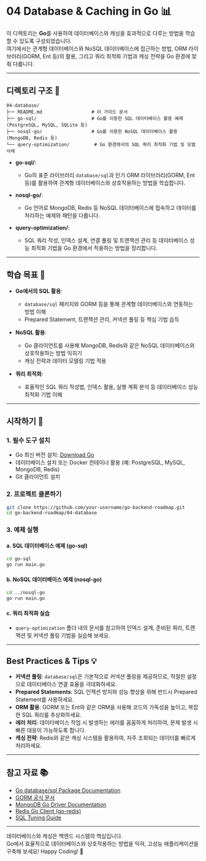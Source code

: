 # 04 Database & Caching in Go 📊

이 디렉토리는 **Go**를 사용하여 데이터베이스와 캐싱을 효과적으로 다루는 방법을 학습할 수 있도록 구성되었습니다.  
여기에서는 관계형 데이터베이스와 NoSQL 데이터베이스에 접근하는 방법, ORM 라이브러리(GORM, Ent 등)의 활용, 그리고 쿼리 최적화 기법과 캐싱 전략을 Go 환경에 맞춰 다룹니다.

---

## 디렉토리 구조 📁

```plaintext
04-database/
├── README.md                  # 이 가이드 문서
├── go-sql/                    # Go를 이용한 SQL 데이터베이스 활용 예제 (PostgreSQL, MySQL, SQLite 등)
├── nosql-go/                  # Go를 이용한 NoSQL 데이터베이스 활용 (MongoDB, Redis 등)
└── query-optimization/         # Go 환경에서의 SQL 쿼리 최적화 기법 및 모범 사례
```

- **go-sql/**:  
  - Go의 표준 라이브러리 `database/sql`과 인기 ORM 라이브러리(GORM, Ent 등)를 활용하여 관계형 데이터베이스와 상호작용하는 방법을 학습합니다.
  
- **nosql-go/**:  
  - Go 언어로 MongoDB, Redis 등 NoSQL 데이터베이스에 접속하고 데이터를 처리하는 예제와 패턴을 다룹니다.
  
- **query-optimization/**:  
  - SQL 쿼리 작성, 인덱스 설계, 연결 풀링 및 트랜잭션 관리 등 데이터베이스 성능 최적화 기법을 Go 환경에서 적용하는 방법을 정리합니다.

---

## 학습 목표 🎯

- **Go에서의 SQL 활용**:  
  - `database/sql` 패키지와 GORM 등을 통해 관계형 데이터베이스와 연동하는 방법 이해  
  - Prepared Statement, 트랜잭션 관리, 커넥션 풀링 등 핵심 기법 습득

- **NoSQL 활용**:  
  - Go 클라이언트를 사용해 MongoDB, Redis와 같은 NoSQL 데이터베이스와 상호작용하는 방법 익히기  
  - 캐싱 전략과 데이터 모델링 기법 적용

- **쿼리 최적화**:  
  - 효율적인 SQL 쿼리 작성법, 인덱스 활용, 실행 계획 분석 등 데이터베이스 성능 최적화 기법 이해

---

## 시작하기 🚀

### 1. 필수 도구 설치
- Go 최신 버전 설치: [Download Go](https://go.dev/dl/)
- 데이터베이스 설치 또는 Docker 컨테이너 활용 (예: PostgreSQL, MySQL, MongoDB, Redis)
- Git 클라이언트 설치

### 2. 프로젝트 클론하기
```bash
git clone https://github.com/your-username/go-backend-roadmap.git
cd go-backend-roadmap/04-database
```

### 3. 예제 실행
#### a. SQL 데이터베이스 예제 (go-sql)
```bash
cd go-sql
go run main.go
```

#### b. NoSQL 데이터베이스 예제 (nosql-go)
```bash
cd ../nosql-go
go run main.go
```

#### c. 쿼리 최적화 실습
- `query-optimization` 폴더 내의 문서를 참고하여 인덱스 설계, 준비된 쿼리, 트랜잭션 및 커넥션 풀링 기법을 실습해 보세요.

---

## Best Practices & Tips 💡

- **커넥션 풀링**: `database/sql`은 기본적으로 커넥션 풀링을 제공하므로, 적절한 설정으로 데이터베이스 연결 효율을 극대화하세요.
- **Prepared Statements**: SQL 인젝션 방지와 성능 향상을 위해 반드시 Prepared Statement를 사용하세요.
- **ORM 활용**: GORM 또는 Ent와 같은 ORM을 사용해 코드의 가독성을 높이고, 복잡한 SQL 쿼리를 추상화하세요.
- **에러 처리**: 데이터베이스 작업 시 발생하는 에러를 꼼꼼하게 처리하여, 문제 발생 시 빠른 대응이 가능하도록 합니다.
- **캐싱 전략**: Redis와 같은 캐싱 시스템을 활용하여, 자주 조회되는 데이터를 빠르게 처리하세요.

---

## 참고 자료 📚

- [Go database/sql Package Documentation](https://pkg.go.dev/database/sql)
- [GORM 공식 문서](https://gorm.io/)
- [MongoDB Go Driver Documentation](https://www.mongodb.com/docs/drivers/go/current/)
- [Redis Go Client (go-redis)](https://github.com/go-redis/redis)
- [SQL Tuning Guide](https://www.sqltuning.com/)

---

데이터베이스와 캐싱은 백엔드 시스템의 핵심입니다.  
Go에서 효율적으로 데이터베이스와 상호작용하는 방법을 익혀, 고성능 애플리케이션을 구축해 보세요! Happy Coding! 🎉